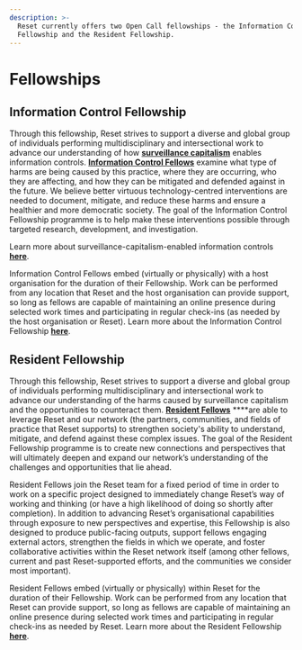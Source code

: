 ```yaml
---
description: >-
  Reset currently offers two Open Call fellowships - the Information Control
  Fellowship and the Resident Fellowship.
---
```


# Fellowships

## Information Control Fellowship

Through this fellowship, Reset strives to support a diverse and global group of individuals performing multidisciplinary and intersectional work to advance our understanding of how [**surveillance capitalism**](https://guide.reset.tech/introduction/how-we-see-the-world#our-visions-most-pressing-threat) enables information controls. [**Information Control Fellows**](https://www.reset.tech/open-calls/information-control-fellowship/) examine what type of harms are being caused by this practice, where they are occurring, who they are affecting, and how they can be mitigated and defended against in the future. We believe better virtuous technology-centred interventions are needed to document, mitigate, and reduce these harms and ensure a healthier and more democratic society. The goal of the Information Control Fellowship programme is to help make these interventions possible through targeted research, development, and investigation.

Learn more about surveillance-capitalism-enabled information controls [**here**](https://guide.reset.tech/for-applicants/topical-guidance/information-controls).

Information Control Fellows embed \(virtually or physically\) with a host organisation for the duration of their Fellowship. Work can be performed from any location that Reset and the host organisation can provide support, so long as fellows are capable of maintaining an online presence during selected work times and participating in regular check-ins \(as needed by the host organisation or Reset\). Learn more about the Information Control Fellowship [**here**](https://www.reset.tech/open-calls/information-control-fellowship/).

## Resident Fellowship

Through this fellowship, Reset strives to support a diverse and global group of individuals performing multidisciplinary and intersectional work to advance our understanding of the harms caused by surveillance capitalism and the opportunities to counteract them. [**Resident Fellows**](https://www.reset.tech/open-calls/resident-fellowship/) ****are able to leverage Reset and our network \(the partners, communities, and fields of practice that Reset supports\) to strengthen society's ability to understand, mitigate, and defend against these complex issues. The goal of the Resident Fellowship programme is to create new connections and perspectives that will ultimately deepen and expand our network’s understanding of the challenges and opportunities that lie ahead.

Resident Fellows join the Reset team for a fixed period of time in order to work on a specific project designed to immediately change Reset’s way of working and thinking \(or have a high likelihood of doing so shortly after completion\). In addition to advancing Reset’s organisational capabilities through exposure to new perspectives and expertise, this Fellowship is also designed to produce public-facing outputs, support fellows engaging external actors, strengthen the fields in which we operate, and foster collaborative activities within the Reset network itself \(among other fellows, current and past Reset-supported efforts, and the communities we consider most important\).

Resident Fellows embed \(virtually or physically\) within Reset for the duration of their Fellowship. Work can be performed from any location that Reset can provide support, so long as fellows are capable of maintaining an online presence during selected work times and participating in regular check-ins as needed by Reset. Learn more about the Resident Fellowship [**here**](https://www.reset.tech/open-calls/resident-fellowship/).



